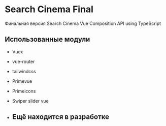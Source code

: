 # Search Cinema Final

Финальная версия Search Cinema
Vue Composition API using TypeScript

## Использованные модули

- Vuex
- vue-router
- tailwindcss
- Primevue
- Primeicons
- Swiper slider vue

- ## Ещё находится в разработке
